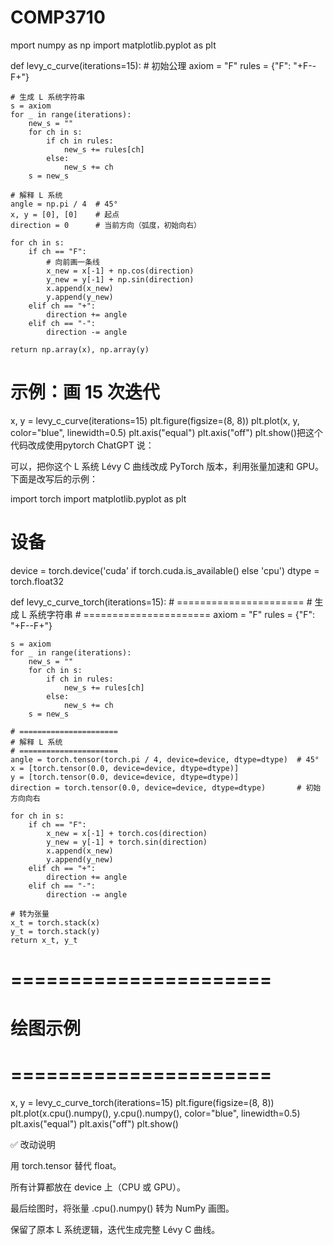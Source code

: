 # COMP3710
mport numpy as np
import matplotlib.pyplot as plt

def levy_c_curve(iterations=15):
    # 初始公理
    axiom = "F"
    rules = {"F": "+F--F+"}

    # 生成 L 系统字符串
    s = axiom
    for _ in range(iterations):
        new_s = ""
        for ch in s:
            if ch in rules:
                new_s += rules[ch]
            else:
                new_s += ch
        s = new_s

    # 解释 L 系统
    angle = np.pi / 4  # 45°
    x, y = [0], [0]    # 起点
    direction = 0      # 当前方向（弧度，初始向右）

    for ch in s:
        if ch == "F":
            # 向前画一条线
            x_new = x[-1] + np.cos(direction)
            y_new = y[-1] + np.sin(direction)
            x.append(x_new)
            y.append(y_new)
        elif ch == "+":
            direction += angle
        elif ch == "-":
            direction -= angle

    return np.array(x), np.array(y)

# 示例：画 15 次迭代
x, y = levy_c_curve(iterations=15)
plt.figure(figsize=(8, 8))
plt.plot(x, y, color="blue", linewidth=0.5)
plt.axis("equal")
plt.axis("off")
plt.show()把这个代码改成使用pytorch
ChatGPT 说：

可以，把你这个 L 系统 Lévy C 曲线改成 PyTorch 版本，利用张量加速和 GPU。下面是改写后的示例：

import torch
import matplotlib.pyplot as plt

# 设备
device = torch.device('cuda' if torch.cuda.is_available() else 'cpu')
dtype = torch.float32

def levy_c_curve_torch(iterations=15):
    # ======================
    # 生成 L 系统字符串
    # ======================
    axiom = "F"
    rules = {"F": "+F--F+"}

    s = axiom
    for _ in range(iterations):
        new_s = ""
        for ch in s:
            if ch in rules:
                new_s += rules[ch]
            else:
                new_s += ch
        s = new_s

    # ======================
    # 解释 L 系统
    # ======================
    angle = torch.tensor(torch.pi / 4, device=device, dtype=dtype)  # 45°
    x = [torch.tensor(0.0, device=device, dtype=dtype)]
    y = [torch.tensor(0.0, device=device, dtype=dtype)]
    direction = torch.tensor(0.0, device=device, dtype=dtype)       # 初始方向向右

    for ch in s:
        if ch == "F":
            x_new = x[-1] + torch.cos(direction)
            y_new = y[-1] + torch.sin(direction)
            x.append(x_new)
            y.append(y_new)
        elif ch == "+":
            direction += angle
        elif ch == "-":
            direction -= angle

    # 转为张量
    x_t = torch.stack(x)
    y_t = torch.stack(y)
    return x_t, y_t

# ======================
# 绘图示例
# ======================
x, y = levy_c_curve_torch(iterations=15)
plt.figure(figsize=(8, 8))
plt.plot(x.cpu().numpy(), y.cpu().numpy(), color="blue", linewidth=0.5)
plt.axis("equal")
plt.axis("off")
plt.show()

✅ 改动说明

用 torch.tensor 替代 float。

所有计算都放在 device 上（CPU 或 GPU）。

最后绘图时，将张量 .cpu().numpy() 转为 NumPy 画图。

保留了原本 L 系统逻辑，迭代生成完整 Lévy C 曲线。